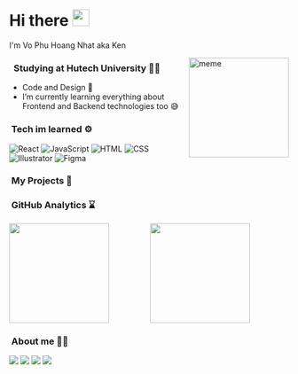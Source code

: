 # Hi there <img src="https://raw.githubusercontent.com/MartinHeinz/MartinHeinz/master/wave.gif" width="30px">
I'm Vo Phu Hoang Nhat aka Ken

<img alt="meme" height="180em" src="https://media.giphy.com/media/XreQmk7ETCak0/giphy.gif" align="right"/>

### &nbsp; Studying at Hutech University 👨‍🎓
- Code and Design 🎨
- I’m currently learning everything about Frontend and Backend technologies too 😅

### &nbsp;Tech im learned ⚙
![React](https://img.shields.io/badge/-ReactJs-61DAFB?logo=react&logoColor=white&style=flat)
![JavaScript](https://img.shields.io/badge/-Javascript-FFA500?logo=javascript&logoColor=white&style=flat)
![HTML](https://img.shields.io/badge/-HTML-FF6347?logo=html5&logoColor=white&style=flat)
![CSS](https://img.shields.io/badge/-CSS-00CED1?logo=css3&logoColor=white&style=flat)
![Illustrator](https://img.shields.io/badge/-illustrator-FF4500?logo=adobe-illustrator&logoColor=white&style=flat)
![Figma](https://img.shields.io/badge/-Figma-696969?logo=figma&logoColor=white&style=flat)
### &nbsp;My Projects 💎

### &nbsp;GitHub Analytics ⌛

<p align="center">
<a href="https://github.com/Kennn-dev" >
  <img height="180em" src="https://github-readme-stats-eight-theta.vercel.app/api?username=Kennn-dev&show_icons=true&theme=algolia&include_all_commits=true&count_private=true" align="left"/>
 <img height="180em" src="https://github-readme-stats-eight-theta.vercel.app/api/top-langs/?username=Kennn-dev&layout=compact&langs_count=8&theme=algolia"/>
</a>
</p>

### &nbsp;About me 🙆‍♂️
<a href="mailto:nhatong2015@gmail.com"><img src="https://img.shields.io/badge/-nhatong2015@gmail.com-D14836?style=flat&logo=Gmail&logoColor=white"/></a>
<a href="https://instagram.com/kenart_1012"><img src="https://img.shields.io/badge/-@kenart_1012-E4405F?style=flat&logo=Instagram&logoColor=white"/></a>
<a href="https://facebook.com/Ken.deep.try.20"><img src="https://img.shields.io/badge/-Nhật Ken-1877F2?style=flat&logo=Facebook&logoColor=white"/></a>
<a href="https://dribbble.com/nhat_2t"><img src="https://img.shields.io/badge/-Kennn-1877F2?style=flat&logo=Dribbble&logoColor=white"/></a>
